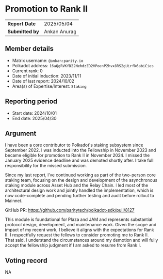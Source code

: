 # Promotion to Rank II

|                 |              |
| --------------- |--------------|
| **Report Date** | 2025/05/04<br/>  |
| **Submitted by**| Ankan Anurag |


## Member details

- Matrix username: `@ankan:parity.io`
- Polkadot address: `16aQgRVKfD22NehdzZD2VPoenP2hvx8RS2gUirfk6abiCies`
- Current rank: 0
- Date of initial induction: 2023/11/11
- Date of last report: 2024/10/02
- Area(s) of Expertise/Interest: `Staking`

## Reporting period
- Start date: 2024/10/01
- End date: 2025/04/30

## Argument
I have been a core contributor to Polkadot's staking subsystem since September 2022. I was inducted into the Fellowship in November 2023 and became eligible for promotion to Rank II in November 2024. I missed the January 2025 evidence deadline and was demoted shortly after. I take full responsibility for the missed submission.

Since my last report, I’ve continued working as part of the two-person core staking team, focusing on the design and development of the asynchronous staking module across Asset Hub and the Relay Chain. I led most of the architectural design work and jointly handled the implementation, which is now code-complete and pending further testing and audit before rollout to Mainnet.

GitHub PR: https://github.com/paritytech/polkadot-sdk/pull/8127

This module is foundational for Plaza and JAM and represents substantial protocol design, development, and maintenance work. Given the scope and impact of my recent work, I believe it aligns with the expectations for Rank II. I respectfully request the fellows to consider promoting me to Rank II. That said, I understand the circumstances around my demotion and will fully accept the fellowship judgment if I am asked to resume from Rank I.

## Voting record
NA
